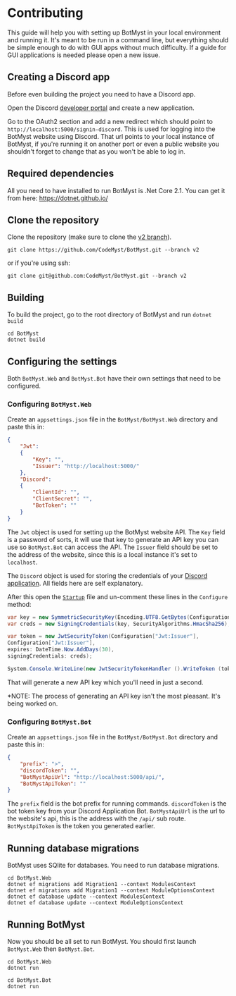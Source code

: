 # Contributing

This guide will help you with setting up BotMyst in your local environment and running it. It's meant to be run in a command line, but everything should be simple enough to do with GUI apps without much difficulty. If a guide for GUI applications is needed please open a new issue.

## Creating a Discord app

Before even building the project you need to have a Discord app.

Open the Discord [developer portal](https://discordapp.com/developers/applications/) and create a new application.

Go to the OAuth2 section and add a new redirect which should point to `http://localhost:5000/signin-discord`. This is used for logging into the BotMyst website using Discord. That url points to your local instance of BotMyst, if you're running it on another port or even a public website you shouldn't forget to change that as you won't be able to log in.

## Required dependencies

All you need to have installed to run BotMyst is .Net Core 2.1. You can get it from here: https://dotnet.github.io/

## Clone the repository

Clone the repository (make sure to clone the [v2 branch](https://github.com/CodeMyst/BotMyst/tree/v2)).

```
git clone https://github.com/CodeMyst/BotMyst.git --branch v2
```

or if you're using ssh:
```
git clone git@github.com:CodeMyst/BotMyst.git --branch v2
```

## Building

To build the project, go to the root directory of BotMyst and run `dotnet build`

```
cd BotMyst
dotnet build
```

## Configuring the settings

Both `BotMyst.Web` and `BotMyst.Bot` have their own settings that need to be configured.

### Configuring `BotMyst.Web`

Create an `appsettings.json` file in the `BotMyst/BotMyst.Web` directory and paste this in:

```json
{
    "Jwt":
    {
        "Key": "",
        "Issuer": "http://localhost:5000/"
    },
    "Discord":
    {
        "ClientId": "",
        "ClientSecret": "",
        "BotToken": ""
    }
}
```

The `Jwt` object is used for setting up the BotMyst website API. The `Key` field is a password of sorts, it will use that key to generate an API key you can use so `BotMyst.Bot` can access the API. The `Issuer` field should be set to the address of the website, since this is a local instance it's set to `localhost`.

The `Discord` object is used for storing the credentials of your [Discord application](#creating-a-discord-app). All fields here are self explanatory.

After this open the [`Startup`](BotMyst.Web/Startup.cs) file and un-comment these lines in the `Configure` method:

```csharp
var key = new SymmetricSecurityKey(Encoding.UTF8.GetBytes(Configuration["Jwt:Key"]));
var creds = new SigningCredentials(key, SecurityAlgorithms.HmacSha256);

var token = new JwtSecurityToken(Configuration["Jwt:Issuer"],
Configuration["Jwt:Issuer"],
expires: DateTime.Now.AddDays(30),
signingCredentials: creds);

System.Console.WriteLine(new JwtSecurityTokenHandler ().WriteToken (token));
```

That will generate a new API key which you'll need in just a second.

*NOTE: The process of generating an API key isn't the most pleasant. It's being worked on.

### Configuring `BotMyst.Bot`

Create an `appsettings.json` file in the `BotMyst/BotMyst.Bot` directory and paste this in:

```json
{
    "prefix": ">",
    "discordToken": "",
    "BotMystApiUrl": "http://localhost:5000/api/",
    "BotMystApiToken": ""
}
```

The `prefix` field is the bot prefix for running commands. `discordToken` is the bot token key from your Discord Application Bot. `BotMystApiUrl` is the url to the website's api, this is the address with the `/api/` sub route. `BotMystApiToken` is the token you generated earlier.

## Running database migrations

BotMyst uses SQlite for databases. You need to run database migrations.

```
cd BotMyst.Web
dotnet ef migrations add Migration1 --context ModulesContext
dotnet ef migrations add Migration1 --context ModuleOptionsContext
dotnet ef database update --context ModulesContext
dotnet ef database update --context ModuleOptionsContext
```

## Running BotMyst

Now you should be all set to run BotMyst. You should first launch `BotMyst.Web` then `BotMyst.Bot`.

```
cd BotMyst.Web
dotnet run
```
```
cd BotMyst.Bot
dotnet run
```
